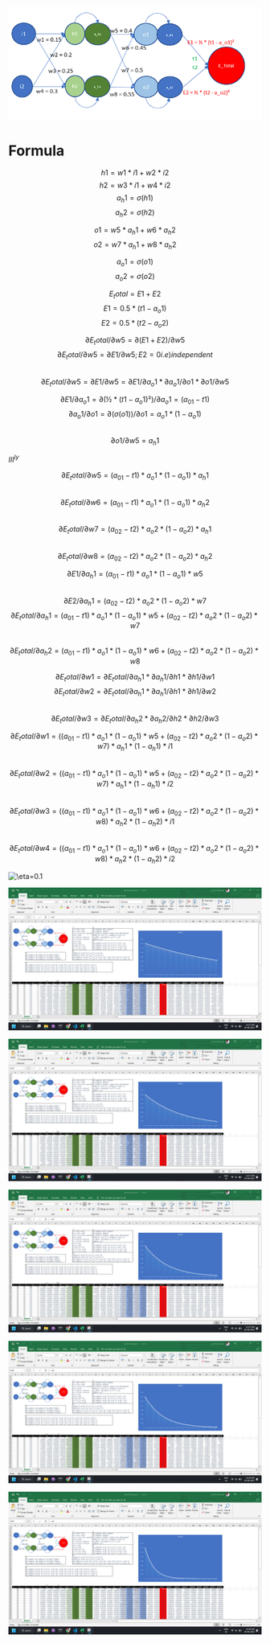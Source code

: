 ![simple neural network](./neural%20network.png)

# Formula

$$h1 = w1*i1 + w2*i2$$
$$h2 = w3*i1 + w4*i2$$
$$a_h1 = \sigma(h1)$$
$$a_h2 = \sigma(h2)$$

$$o1 = w5*a_h1 + w6*a_h2$$
$$o2 = w7*a_h1 + w8*a_h2$$

$$a_o1 = \sigma(o1)$$
$$a_o2 = \sigma(o2)$$

$$E_total = E1+E2 $$
$$E1 = 0.5 * (t1-a_o1) $$
$$E2 = 0.5 * (t2-a_o2) $$

$$∂E_total/∂w5 = ∂(E1 + E2)/∂w5					$$
$$∂E_total/∂w5 = ∂E1/∂w5; E2=0 i.e) independent 	$$			
$$∂E_total/∂w5 = ∂E1/∂w5 = ∂E1/∂a_o1*∂a_o1/∂o1*∂o1/∂w5	$$

$$∂E1/∂a_o1 =  ∂(½ * (t1 - a_o1)²)/∂a_o1 = (a_01 - t1)$$
$$∂a_o1/∂o1 =  ∂(σ(o1))/∂o1 = a_o1 * (1 - a_o1)		$$		
$$∂o1/∂w5 = a_h1					$$

$III^{ly}$

$$∂E_total/∂w5 = (a_01 - t1) * a_o1 * (1 - a_o1) *  a_h1	$$				
$$∂E_total/∂w6 = (a_01 - t1) * a_o1 * (1 - a_o1) *  a_h2	$$				
$$∂E_total/∂w7 = (a_02 - t2) * a_o2 * (1 - a_o2) *  a_h1	$$				
$$∂E_total/∂w8 = (a_02 - t2) * a_o2 * (1 - a_o2) *  a_h2	$$


$$∂E1/∂a_h1 = (a_01 - t1) * a_o1 * (1 - a_o1) * w5 $$								
$$∂E2/∂a_h1 = (a_02 - t2) * a_o2 * (1 - a_o2) * w7 $$
$$∂E_total/∂a_h1 = (a_01 - t1) * a_o1 * (1 - a_o1) * w5 +  (a_02 - t2) * a_o2 * (1 - a_o2) * w7	$$							
$$∂E_total/∂a_h2 = (a_01 - t1) * a_o1 * (1 - a_o1) * w6 +  (a_02 - t2) * a_o2 * (1 - a_o2) * w8	$$


$$∂E_total/∂w1 = ∂E_total/∂a_h1 * ∂a_h1/∂h1 * ∂h1/∂w1 $$
$$∂E_total/∂w2 = ∂E_total/∂a_h1 * ∂a_h1/∂h1 * ∂h1/∂w2 $$				
$$∂E_total/∂w3 = ∂E_total/∂a_h2 * ∂a_h2/∂h2 * ∂h2/∂w3	$$


$$∂E_total/∂w1 = ((a_01 - t1) * a_o1 * (1 - a_o1) * w5 +  (a_02 - t2) * a_o2 * (1 - a_o2) * w7) * a_h1 * (1 - a_h1) * i1	$$											
$$∂E_total/∂w2 = ((a_01 - t1) * a_o1 * (1 - a_o1) * w5 +  (a_02 - t2) * a_o2 * (1 - a_o2) * w7) * a_h1 * (1 - a_h1) * i2	$$											
$$∂E_total/∂w3 = ((a_01 - t1) * a_o1 * (1 - a_o1) * w6 +  (a_02 - t2) * a_o2 * (1 - a_o2) * w8) * a_h2 * (1 - a_h2) * i1	$$											
$$∂E_total/∂w4 = ((a_01 - t1) * a_o1 * (1 - a_o1) * w6 +  (a_02 - t2) * a_o2 * (1 - a_o2) * w8) * a_h2 * (1 - a_h2) * i2$$



![$$\eta=0.1$$]('./different%20lr/eta_0.1.png')

![$$\eta=0.2s$$](./different%20lr/eta_0.2.png)

![$$\eta=0.5$$](./different%20lr/eta_0.5.png)

![$$\eta=0.8$$](./different%20lr/eta_0.8.png)

![$$\eta=1$$](./different%20lr/eta_1.png)

![$$\eta=2$$](./different%20lr/eta_2.png)